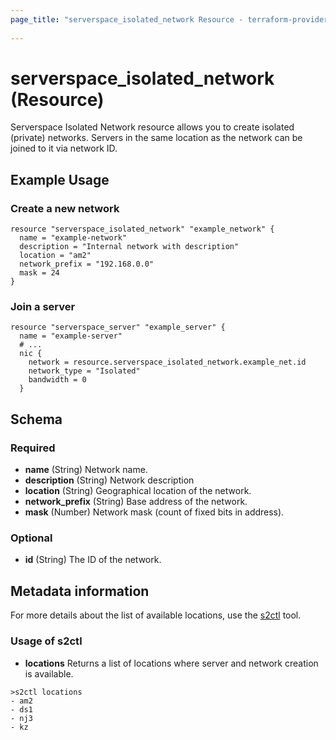 ```yaml
---
page_title: "serverspace_isolated_network Resource - terraform-provider-serverspace"
  
---
```


# serverspace_isolated_network (Resource)

Serverspace Isolated Network resource allows you to create isolated (private) networks. Servers in the same location as the network can be joined to it via network ID. 

## Example Usage

### Create a new network

```hcl
resource "serverspace_isolated_network" "example_network" {
  name = "example-network"
  description = "Internal network with description"
  location = "am2"
  network_prefix = "192.168.0.0"
  mask = 24
}
```

### Join a server

```hcl
resource "serverspace_server" "example_server" {
  name = "example-server"
  # ...
  nic {
    network = resource.serverspace_isolated_network.example_net.id
    network_type = "Isolated"
    bandwidth = 0
  }
```

<!-- schema generated by tfplugindocs -->
## Schema

### Required

- **name** (String) Network name.
- **description** (String) Network description
- **location** (String) Geographical location of the network.
- **network_prefix** (String) Base address of the network.
- **mask** (Number) Network mask (count of fixed bits in address).

### Optional

- **id** (String) The ID of the network.




## Metadata information

For more details about the list of available locations, use the [s2ctl](https://github.com/itglobalcom/s2ctl) tool.

### Usage of s2ctl

- **locations** Returns a list of locations where server and network creation is available.
```
>s2ctl locations
- am2
- ds1
- nj3
- kz
```

